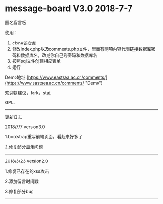 # message-board V3.0 2018-7-7

匿名留言板

使用：

1. clone该仓库
2. 修改index.php以及comments.php文件，里面有两项内容代表链接数据库密码和数据库名，改成你自己的密码和数据库名
3. 按照sql文件创建相应表单
4. 运行

Demo地址:[https://www.eastsea.ac.cn/comments/](https://www.eastsea.ac.cn/comments/ "Demo")

欢迎提建议，fork，stat.

GPL.

---------------------------------
更新日志

2018/7/7 version3.0

1.bootstrap重写前端页面，看起来好多了

2.修复部分显示问题

----------------------------------

2018/3/23 version2.0

1.修复已存在的xss攻击

2.添加留言时间戳

3.修复部分bug

---------------------------------

